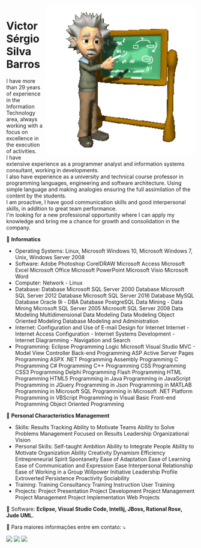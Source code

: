 <img src="gif v1.gif" min-width="400px" max-width="400px" width="400px" align="right" alt="Computador iuriCode">
<p>
  <H1><b> Victor Sérgio Silva Barros </b> </H1>
</p> 

<p align="left">  
I have more than 29 years of experience in the Information Technology area, always working with a focus on excellence in the execution of activities.<br>
I have extensive experience as a programmer analyst and information systems consultant, working in developments.<br>
I also have experience as a university and technical course professor in programming languages, engineering and software architecture. Using simple language and making analogies ensuring the full assimilation of the content by the students.<br>
I am proactive, I have good communication skills and good interpersonal skills, in addition to great team performance.<br>
I'm looking for a new professional opportunity where I can apply my knowledge and bring me
a chance for growth and consolidation in the company.
<br>
</p>

<p align="left">
  🦄 <b>Informatics</b><br>
  <ul>
<li>
  Operating Systems:
  Linux, Microsoft Windows 10, Microsoft Windows 7, Unix, Windows Server 2008 
</li>
<li>
  Software:
   Adobe Photoshop CorelDRAW Microsoft Access Microsoft Excel Microsoft Office Microsoft PowerPoint Microsoft Visio Microsoft Word 
</li>
<li>
  Computer:
    Network - Linux 
 </li>
<li>
Database:
 Database Microsoft SQL Server 2000 Database Microsoft SQL Server 2012 Database Microsoft SQL Server 2016 Database MySQL Database Oracle 9i - DBA Database PostgreSQL Data Mining - Data Mining Microsoft SQL Server 2005 Microsoft SQL Server 2008 Data Modeling Multidimensional Data Modeling Data Modeling Object Oriented Modeling Database Modeling and Administration 
</li>
<li>
Internet:
 Configuration and Use of E-mail Design for Internet Internet - Internet Access Configuration - Internet Systems Development - Internet Diagramming - Navigation and Search 
</li>
<li>
Programming:
 Eclipse Programming Logic Microsoft Visual Studio MVC - Model View Controller Back-end Programming ASP Active Server Pages Programming ASPX .NET Programming Assembly Programming C Programming C# Programming C++ Programming CSS Programming CSS3 Programming Delphi Programming Flash Programming HTML Programming HTML5 Programming in Java Programming in JavaScript Programming in JQuery Programming in Json Programming in MATLAB Programming in Microsoft SQL Programming in Microsoft .NET Platform Programming in VBScript Programming in Visual Basic Front-end Programming Object Oriented Programming 
</li>
</ul>
💌 <b>Personal Characteristics Management</b>
<ul>
<li>
Skills:
 Results Tracking Ability to Motivate Teams Ability to Solve Problems Management Focused on Results Leadership Organizational Vision 
</li>
<li>
Personal Skills:
 Self-taught Ambition Ability to Integrate People Ability to Motivate Organization Ability Creativity Dynamism Efficiency Entrepreneurial Spirit Spontaneity Ease of Adaptation Ease of Learning Ease of Communication and Expression Ease Interpersonal Relationship Ease of Working in a Group Willpower Initiative Leadership Profile Extroverted Persistence Proactivity Sociability 
</li>
<li>
Training: Training
 Consultancy Training Instruction User Training 
</li>
<li>
Projects: Project
 Presentation Project Development Project Management Project Management Project Implementation Web Projects
</li>
</ul>
</p>

<p align="left">
  💼 Software: <strong>Eclipse, Visual Studio Code, Intellij, JBoss, Rational Rose, Jude UML.</strong>
</p>

<p align="left">
  💌 Para maiores informações entre em contato: ⤵️
</p>

<p align="left">
  <a href="#" alt="Gmail">
  <img src="https://img.shields.io/badge/-Gmail-FF0000?style=flat-square&labelColor=FF0000&logo=gmail&logoColor=white&link=mailto:vicssb@gmail.com" /></a>

  <a href="#" alt="Linkedin">
  <img src="https://img.shields.io/badge/-Linkedin-0e76a8?style=flat-square&logo=Linkedin&logoColor=white&link=https://www.linkedin.com/in/victor-sergio-silva-barros/" /></a>

  <a href="#" alt="WhatsApp">
  <img src="https://img.shields.io/badge/-WhatsApp-25d366?style=flat-square&labelColor=25d366&logo=whatsapp&logoColor=white&link=https://wa.me/5512987085327"/></a>

  </p>  
